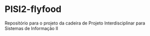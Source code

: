 # PISI2-flyfood
Repositório para o projeto da cadeira de Projeto Interdisciplinar para Sistemas de Informação II
